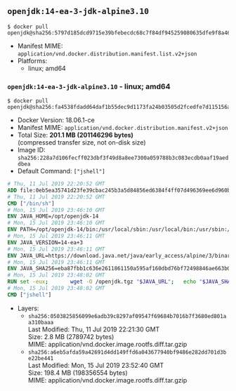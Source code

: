 ## `openjdk:14-ea-3-jdk-alpine3.10`

```console
$ docker pull openjdk@sha256:5797d185dcd9715e39bfebecdc68c7f84df945259080635dfe9f8a4612e5980d
```

-	Manifest MIME: `application/vnd.docker.distribution.manifest.list.v2+json`
-	Platforms:
	-	linux; amd64

### `openjdk:14-ea-3-jdk-alpine3.10` - linux; amd64

```console
$ docker pull openjdk@sha256:fa4538fdadd64daf1b55dec9d1173fa24b03505d2fcedfe7d115156a7b4efe08
```

-	Docker Version: 18.06.1-ce
-	Manifest MIME: `application/vnd.docker.distribution.manifest.v2+json`
-	Total Size: **201.1 MB (201146296 bytes)**  
	(compressed transfer size, not on-disk size)
-	Image ID: `sha256:228a7d106fecff023dbf3f49d8a8ee7300a059788b3c083ecdb0aaf19aeddbea`
-	Default Command: `["jshell"]`

```dockerfile
# Thu, 11 Jul 2019 22:20:52 GMT
ADD file:0eb5ea35741d23fe39cbac245b3a5d84856ed6384f4ff07d496369ee6d960bad in / 
# Thu, 11 Jul 2019 22:20:52 GMT
CMD ["/bin/sh"]
# Mon, 15 Jul 2019 23:46:10 GMT
ENV JAVA_HOME=/opt/openjdk-14
# Mon, 15 Jul 2019 23:46:10 GMT
ENV PATH=/opt/openjdk-14/bin:/usr/local/sbin:/usr/local/bin:/usr/sbin:/usr/bin:/sbin:/bin
# Mon, 15 Jul 2019 23:46:11 GMT
ENV JAVA_VERSION=14-ea+3
# Mon, 15 Jul 2019 23:46:11 GMT
ENV JAVA_URL=https://download.java.net/java/early_access/alpine/3/binaries/openjdk-14-ea+3_linux-x64-musl_bin.tar.gz
# Mon, 15 Jul 2019 23:46:11 GMT
ENV JAVA_SHA256=eba87fbb1c636e2611861150a595af160dbd76bf72498846ae663b0398ddff82
# Mon, 15 Jul 2019 23:48:02 GMT
RUN set -eux; 		wget -O /openjdk.tgz "$JAVA_URL"; 	echo "$JAVA_SHA256 */openjdk.tgz" | sha256sum -c -; 	mkdir -p "$JAVA_HOME"; 	tar --extract --file /openjdk.tgz --directory "$JAVA_HOME" --strip-components 1; 	rm /openjdk.tgz; 		java -Xshare:dump; 		java --version; 	javac --version
# Mon, 15 Jul 2019 23:48:02 GMT
CMD ["jshell"]
```

-	Layers:
	-	`sha256:0503825856099e6adb39c8297af09547f69684b7016b7f3680ed801aa310baaa`  
		Last Modified: Thu, 11 Jul 2019 22:21:30 GMT  
		Size: 2.8 MB (2789742 bytes)  
		MIME: application/vnd.docker.image.rootfs.diff.tar.gzip
	-	`sha256:a6eb5afda59a42691d4dd149ffd6a043677940bf9486e282dd701d3be22be441`  
		Last Modified: Mon, 15 Jul 2019 23:52:40 GMT  
		Size: 198.4 MB (198356554 bytes)  
		MIME: application/vnd.docker.image.rootfs.diff.tar.gzip
